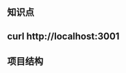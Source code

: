 ## 知识点

<!-- __dirname： 获得当前执行文件所在目录的完整目录名
__filename： 获得当前执行文件的带有完整绝对路径的文件名
process.cwd()：获得当前执行 node 命令时候的文件夹目录名
./： 文件所在目录 -->

## curl http://localhost:3001

## 项目结构
